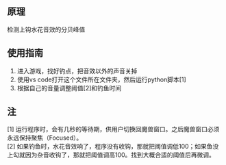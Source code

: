 ## 原理
检测上钩水花音效的分贝峰值

## 使用指南

1. 进入游戏，找好钓点，把音效以外的声音关掉
2. 使用vs code打开这个文件所在文件夹，然后运行python脚本[1]
3. 根据自己的音量调整阈值[2]和钓鱼时间

## 注
[1] 运行程序时，会有几秒的等待期，供用户切换回魔兽窗口。之后魔兽窗口必须永远保持聚焦（Focused）。  
[2] 如果钓鱼时，水花音效响了，程序没有收钩，那就把阈值调低100；如果鱼没上勾就因为杂音收钩了，那就把阈值调高100。找到大概合适的阈值后再微调。
